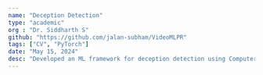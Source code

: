 ```yaml
---
name: "Deception Detection"
type: "academic"
org : "Dr. Siddharth S"
github: "https://github.com/jalan-subham/VideoMLPR"
tags: ["CV", "PyTorch"]
date: "May 15, 2024"
desc: "Developed an ML framework for deception detection using Computer Vision, Audio, and Text."
---
```

